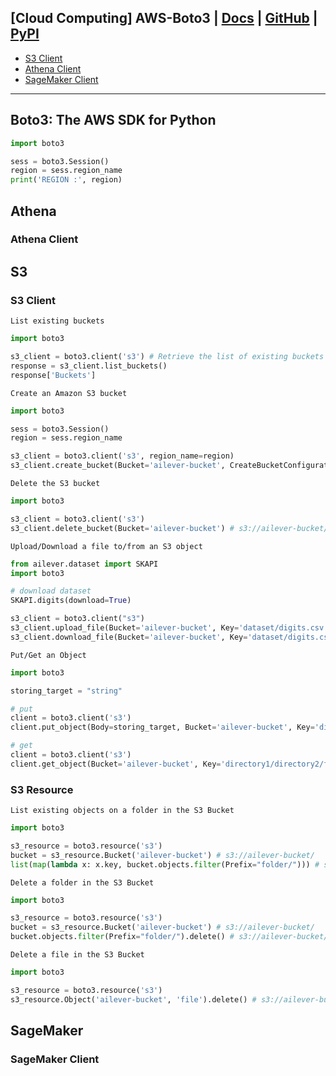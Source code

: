 ## [Cloud Computing] AWS-Boto3 | [Docs](https://boto3.amazonaws.com/v1/documentation/api/latest/index.html#) | [GitHub]() | [PyPI]()


- [S3 Client](https://boto3.amazonaws.com/v1/documentation/api/latest/reference/services/s3.html)
- [Athena Client](https://boto3.amazonaws.com/v1/documentation/api/latest/reference/services/athena.html)
- [SageMaker Client](https://boto3.amazonaws.com/v1/documentation/api/latest/reference/services/sagemaker.html)

---

## Boto3: The AWS SDK for Python
```python
import boto3

sess = boto3.Session()
region = sess.region_name
print('REGION :', region)
```

## Athena 
### Athena Client

## S3
### S3 Client
`List existing buckets`
```python
import boto3

s3_client = boto3.client('s3') # Retrieve the list of existing buckets
response = s3_client.list_buckets()
response['Buckets']
```

`Create an Amazon S3 bucket`
```python
import boto3

sess = boto3.Session()
region = sess.region_name

s3_client = boto3.client('s3', region_name=region)
s3_client.create_bucket(Bucket='ailever-bucket', CreateBucketConfiguration=dict(LocationConstraint=region)) # s3://ailever-bucket/
```

`Delete the S3 bucket`
```python
import boto3

s3_client = boto3.client('s3')
s3_client.delete_bucket(Bucket='ailever-bucket') # s3://ailever-bucket/
```

`Upload/Download a file to/from an S3 object`
```python
from ailever.dataset import SKAPI
import boto3

# download dataset
SKAPI.digits(download=True)

s3_client = boto3.client("s3")
s3_client.upload_file(Bucket='ailever-bucket', Key='dataset/digits.csv', Filename='digits.csv') # s3://ailever-bucket/dataset/digits.csv
s3_client.download_file(Bucket='ailever-bucket', Key='dataset/digits.csv', Filename='digits.csv') # s3://ailever-bucket/dataset/digits.csv
```

`Put/Get an Object`
```python
import boto3

storing_target = "string"

# put
client = boto3.client('s3')
client.put_object(Body=storing_target, Bucket='ailever-bucket', Key='directory1/directory2/filename')

# get
client = boto3.client('s3')
client.get_object(Bucket='ailever-bucket', Key='directory1/directory2/filename')['Body'].read().decode('utf-8')
```

### S3 Resource
`List existing objects on a folder in the S3 Bucket`
```python
import boto3

s3_resource = boto3.resource('s3')
bucket = s3_resource.Bucket('ailever-bucket') # s3://ailever-bucket/
list(map(lambda x: x.key, bucket.objects.filter(Prefix="folder/"))) # s3://ailever-bucket/folder/
```
`Delete a folder in the S3 Bucket`
```python
import boto3

s3_resource = boto3.resource('s3')
bucket = s3_resource.Bucket('ailever-bucket') # s3://ailever-bucket/
bucket.objects.filter(Prefix="folder/").delete() # s3://ailever-bucket/folder/
```
`Delete a file in the S3 Bucket`
```python
import boto3

s3_resource = boto3.resource('s3')
s3_resource.Object('ailever-bucket', 'file').delete() # s3://ailever-bucket/file
```



## SageMaker
### SageMaker Client

